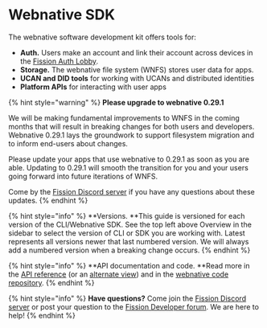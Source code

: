 # Webnative SDK

The webnative software development kit offers tools for:

* **Auth.** Users make an account and link their account across devices in the [Fission Auth Lobby](https://auth.fission.codes).
* **Storage.** The webnative file system (WNFS) stores user data for apps.
* **UCAN and DID tools** for working with UCANs and distributed identities
* **Platform APIs** for interacting with user apps

{% hint style="warning" %}
**Please upgrade to webnative 0.29.1**

We will be making fundamental improvements to WNFS in the coming months that will result in breaking changes for both users and developers. Webnative 0.29.1 lays the groundwork to support filesystem migration and to inform end-users about changes.

Please update your apps that use webnative to 0.29.1 as soon as you are able. Updating to 0.29.1 will smooth the transition for you and your users going forward into future iterations of WNFS.&#x20;

Come by the [Fission Discord server](https://fission.codes/discord) if you have any questions about these updates.
{% endhint %}

{% hint style="info" %}
**Versions. **This guide is versioned for each version of the CLI/Webnative SDK. See the top left above Overview in the sidebar to select the version of CLI or SDK you are working with. Latest represents all versions newer that last numbered version. We will always add a numbered version when a breaking change occurs.
{% endhint %}

{% hint style="info" %}
**API documentation and code. **Read more in the [API reference](https://webnative.fission.app) (or an [alternate view](https://paka.dev/npm/webnative/)) and in the [webnative code repository](https://github.com/fission-suite/webnative).&#x20;
{% endhint %}

{% hint style="info" %}
**Have questions?** Come join the [Fission Discord server](https://fission.codes/discord) or post your question to the [Fission Developer forum](https://talk.fission.codes/c/developers/7/none). We are here to help!
{% endhint %}

